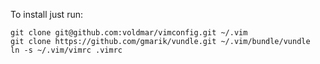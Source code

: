 To install just run:
    
    git clone git@github.com:voldmar/vimconfig.git ~/.vim
    git clone https://github.com/gmarik/vundle.git ~/.vim/bundle/vundle
    ln -s ~/.vim/vimrc .vimrc